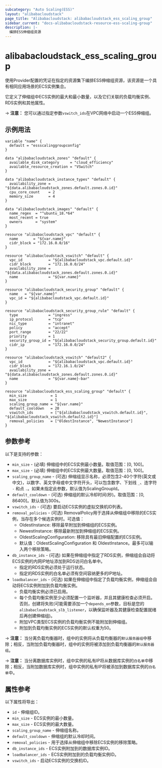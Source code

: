 ```yaml
---
subcategory: "Auto Scaling(ESS)"
layout: "alibabacloudstack"
page_title: "Alibabacloudstack: alibabacloudstack_ess_scaling_group"
sidebar_current: "docs-alibabacloudstack-resource-ess-scaling-group"
description: |-
  编排ESS伸缩组资源
---
```


# alibabacloudstack_ess_scaling_group

使用Provider配置的凭证在指定的资源集下编排ESS伸缩组资源，该资源是一个具有相同应用场景的ECS实例集合。

它定义了伸缩组中ECS实例的最大和最小数量，以及它们关联的负载均衡实例、RDS实例和其他属性。

-> **注意：** 您可以通过指定参数`vswitch_ids`在VPC网络中启动一个ESS伸缩组。

## 示例用法

```
variable "name" {
  default = "essscalinggroupconfig"
}

data "alibabacloudstack_zones" "default" {
  available_disk_category     = "cloud_efficiency"
  available_resource_creation = "VSwitch"
}

data "alibabacloudstack_instance_types" "default" {
  availability_zone = "${data.alibabacloudstack_zones.default.zones.0.id}"
  cpu_core_count    = 2
  memory_size       = 4
}

data "alibabacloudstack_images" "default" {
  name_regex  = "^ubuntu_18.*64"
  most_recent = true
  owners      = "system"
}

resource "alibabacloudstack_vpc" "default" {
  name       = "${var.name}"
  cidr_block = "172.16.0.0/16"
}

resource "alibabacloudstack_vswitch" "default" {
  vpc_id            = "${alibabacloudstack_vpc.default.id}"
  cidr_block        = "172.16.0.0/24"
  availability_zone = "${data.alibabacloudstack_zones.default.zones.0.id}"
  name              = "${var.name}"
}

resource "alibabacloudstack_security_group" "default" {
  name   = "${var.name}"
  vpc_id = "${alibabacloudstack_vpc.default.id}"
}

resource "alibabacloudstack_security_group_rule" "default" {
  type              = "ingress"
  ip_protocol       = "tcp"
  nic_type          = "intranet"
  policy            = "accept"
  port_range        = "22/22"
  priority          = 1
  security_group_id = "${alibabacloudstack_security_group.default.id}"
  cidr_ip           = "172.16.0.0/24"
}

resource "alibabacloudstack_vswitch" "default2" {
  vpc_id            = "${alibabacloudstack_vpc.default.id}"
  cidr_block        = "172.16.1.0/24"
  availability_zone = "${data.alibabacloudstack_zones.default.zones.0.id}"
  name              = "${var.name}-bar"
}

resource "alibabacloudstack_ess_scaling_group" "default" {
  min_size           = 1
  max_size           = 1
  scaling_group_name = "${var.name}"
  default_cooldown   = 20
  vswitch_ids        = ["${alibabacloudstack_vswitch.default.id}", "${alibabacloudstack_vswitch.default2.id}"]
  removal_policies   = ["OldestInstance", "NewestInstance"]
}
```

## 参数参考

以下是支持的参数：

* `min_size` - (必填) 伸缩组中的ECS实例最小数量。取值范围：[0, 100]。
* `max_size` - (必填) 伸缩组中的ECS实例最大数量。取值范围：[0, 100]。
* `scaling_group_name` - (可选) 伸缩组显示名称，必须包含2-40个字符(英文或中文)，以数字、英文字母或中文字符开头，可以包含数字、下划线 `_`、连字符 `-` 和点 `.`。如果未指定此参数，默认值为ScalingGroupId。
* `default_cooldown` - (可选) 伸缩组的默认冷却时间(秒)。取值范围：[0, 86400]。默认值为300s。
* `vswitch_ids` - (可选) 要启动ECS实例的虚拟交换机ID列表。
* `removal_policies` - (可选) RemovalPolicy用于选择从伸缩组中移除的ECS实例，当存在多个候选实例时。可选值：
    - OldestInstance: 移除最早附加到伸缩组的ECS实例。
    - NewestInstance: 移除最新附加到伸缩组的ECS实例。
    - OldestScalingConfiguration: 移除具有最旧伸缩配置的ECS实例。
    - 默认值：OldestScalingConfiguration 和 OldestInstance。最多可以输入两个移除策略。
* `db_instance_ids` - (可选) 如果在伸缩组中指定了RDS实例，伸缩组会自动将ECS实例的内网IP地址添加到RDS访问白名单中。
    - 指定的RDS实例必须处于运行状态。
    - 指定的RDS实例的白名单必须有空间容纳更多的IP地址。
* `loadbalancer_ids` - (可选) 如果在伸缩组中指定了负载均衡实例，伸缩组会自动将ECS实例附加到负载均衡实例。
    - 负载均衡实例必须已启用。
    - 每个负载均衡实例至少必须配置一个监听器，并且其健康检查必须开启。否则，创建将失败(可能需要添加一个`depends_on`参数，目标是您的`alibabacloudstack_slb_listener`，以确保监听器及其健康检查配置就绪后再创建伸缩组)。
    - 附加VPC类型ECS实例的负载均衡实例不能附加到伸缩组。
    - 附加到负载均衡实例的ECS实例的默认权重为50。

-> **注意：** 当分离负载均衡器时，组中的实例将从负载均衡器的`默认服务器组`中移除；相反，当附加负载均衡器时，组中的实例将被添加到负载均衡器的`默认服务器组`。

-> **注意：** 当分离数据库实例时，组中实例的私有IP将从数据库实例的`白名单`中移除；相反，当附加数据库实例时，组中实例的私有IP将被添加到数据库实例的`白名单`中。


## 属性参考

以下属性将导出：

* `id` - 伸缩组ID。
* `min_size` - ECS实例的最小数量。
* `max_size` - ECS实例的最大数量。
* `scaling_group_name` - 伸缩组名称。
* `default_cooldown` - 伸缩组的默认冷却时间。
* `removal_policies` - 用于选择从伸缩组中移除ECS实例的移除策略。
* `db_instance_ids` - ECS实例附加到的数据库实例ID。
* `loadbalancer_ids` - ECS实例附加到的负载均衡实例ID。
* `vswitch_ids` - 启动ECS实例的交换机ID。